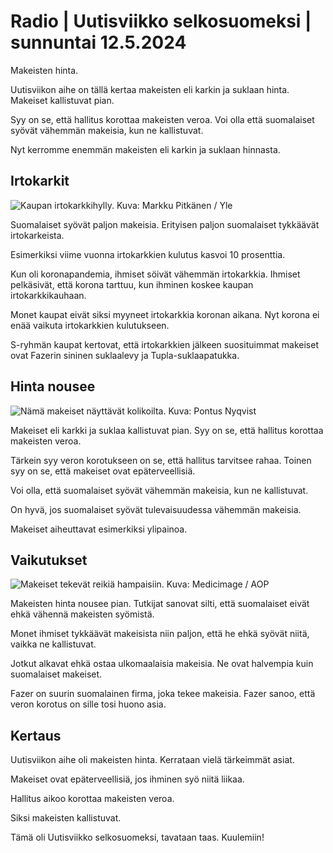 # Radio \| Uutisviikko selkosuomeksi \| sunnuntai 12.5.2024

Makeisten hinta.

Uutisviikon aihe on tällä kertaa makeisten eli karkin ja suklaan hinta. Makeiset kallistuvat pian.

Syy on se, että hallitus korottaa makeisten veroa. Voi olla että suomalaiset syövät vähemmän makeisia, kun ne kallistuvat.

Nyt kerromme enemmän makeisten eli karkin ja suklaan hinnasta.

## Irtokarkit

![Kaupan irtokarkkihylly. Kuva: Markku Pitkänen / Yle](https://images.cdn.yle.fi/image/upload/c_crop,h_2973,w_5286,x_10,y_223/ar_1.7777777777777777,c_fill,g_faces,h_431,w_767/dpr_1.0/q_auto:eco/f_auto/fl_lossy/v1677160471/39-107684863f76dfd7cffd)

Suomalaiset syövät paljon makeisia. Erityisen paljon suomalaiset tykkäävät irtokarkeista.

Esimerkiksi viime vuonna irtokarkkien kulutus kasvoi 10 prosenttia.

Kun oli koronapandemia, ihmiset söivät vähemmän irtokarkkia. Ihmiset pelkäsivät, että korona tarttuu, kun ihminen koskee kaupan irtokarkkikauhaan.

Monet kaupat eivät siksi myyneet irtokarkkia koronan aikana. Nyt korona ei enää vaikuta irtokarkkien kulutukseen.

S-ryhmän kaupat kertovat, että irtokarkkien jälkeen suosituimmat makeiset ovat Fazerin sininen suklaalevy ja Tupla-suklaapatukka.

## Hinta nousee

![Nämä makeiset näyttävät kolikoilta. Kuva: Pontus Nyqvist ](https://images.cdn.yle.fi/image/upload/c_crop,h_2268,w_4031,x_0,y_475/ar_1.7777777777777777,c_fill,g_faces,h_431,w_767/dpr_1.0/q_auto:eco/f_auto/fl_lossy/v1712574608/39-12674676613c953b20c8)

Makeiset eli karkki ja suklaa kallistuvat pian. Syy on se, että hallitus korottaa makeisten veroa.

Tärkein syy veron korotukseen on se, että hallitus tarvitsee rahaa. Toinen syy on se, että makeiset ovat epäterveellisiä.

Voi olla, että suomalaiset syövät vähemmän makeisia, kun ne kallistuvat.

On hyvä, jos suomalaiset syövät tulevaisuudessa vähemmän makeisia.

Makeiset aiheuttavat esimerkiksi ylipainoa.

## Vaikutukset

![Makeiset tekevät reikiä hampaisiin. Kuva: Medicimage / AOP](https://images.cdn.yle.fi/image/upload/c_crop,h_573,w_1022,x_0,y_85/ar_1.7777777777777777,c_fill,g_faces,h_431,w_767/dpr_1.0/q_auto:eco/f_auto/fl_lossy/v1701006781/39-120684465634d4a1709e)

Makeisten hinta nousee pian. Tutkijat sanovat silti, että suomalaiset eivät ehkä vähennä makeisten syömistä.

Monet ihmiset tykkäävät makeisista niin paljon, että he ehkä syövät niitä, vaikka ne kallistuvat.

Jotkut alkavat ehkä ostaa ulkomaalaisia makeisia. Ne ovat halvempia kuin suomalaiset makeiset.

Fazer on suurin suomalainen firma, joka tekee makeisia. Fazer sanoo, että veron korotus on sille tosi huono asia.

## Kertaus

Uutisviikon aihe oli makeisten hinta. Kerrataan vielä tärkeimmät asiat.

Makeiset ovat epäterveellisiä, jos ihminen syö niitä liikaa.

Hallitus aikoo korottaa makeisten veroa.

Siksi makeisten kallistuvat.

Tämä oli Uutisviikko selkosuomeksi, tavataan taas. Kuulemiin!

